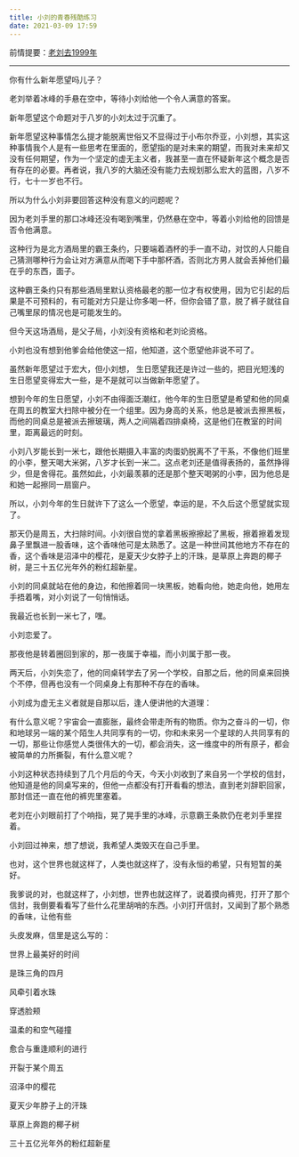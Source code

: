 ```yaml
---
title: 小刘的青春残酷练习
date: 2021-03-09 17:59
---
```


前情提要：[老刘去1999年](./老刘去1999年.md)
- - - - - 
你有什么新年愿望吗儿子？

老刘举着冰峰的手悬在空中，等待小刘给他一个令人满意的答案。

新年愿望这个命题对于八岁的小刘太过于沉重了。

新年愿望这种事情怎么提才能脱离世俗又不显得过于小布尔乔亚，小刘想，其实这种事情我个人是有一些思考在里面的，愿望指的是对未来的期望，而我对未来却又没有任何期望，作为一个坚定的虚无主义者，我甚至一直在怀疑新年这个概念是否有存在的必要。再者说，我八岁的大脑还没有能力去规划那么宏大的蓝图，八岁不行，七十一岁也不行。

所以为什么小刘非要回答这种没有意义的问题呢？

因为老刘手里的那口冰峰还没有喝到嘴里，仍然悬在空中，等着小刘给他的回馈是否令他满意。

这种行为是北方酒局里的霸王条约，只要端着酒杯的手一直不动，对饮的人只能自己猜测哪种行为会让对方满意从而喝下手中那杯酒，否则北方男人就会丢掉他们最在乎的东西，面子。

这种霸王条约只有那些酒局里默认资格最老的那一位才有权使用，因为它引起的后果是不可预料的，有可能对方只是让你多喝一杯，但你会错了意，脱了裤子就往自己嘴里尿的情况也是可能发生的。

但今天这场酒局，是父子局，小刘没有资格和老刘论资格。

小刘也没有想到他爹会给他使这一招，他知道，这个愿望他非说不可了。

虽然新年愿望过于宏大，但小刘想， 生日愿望我还是许过一些的，把目光短浅的生日愿望变得宏大一些，是不是就可以当做新年愿望了。

想到今年的生日愿望，小刘不由得面泛潮红，他今年的生日愿望是希望和他的同桌在周五的教室大扫除中被分在一个组里。因为身高的关系，他总是被派去擦黑板，而他的同桌总是被派去擦玻璃，两人之间隔着四排桌椅，这是他们在教室的时间里，距离最远的时刻。

小刘八岁能长到一米七，跟他长期摄入丰富的肉蛋奶脱离不了干系，不像他们班里的小李，整天喝大米粥，八岁才长到一米二。这点老刘还是值得表扬的，虽然挣得少，但是舍得花。虽然如此，小刘最羡慕的还是那个整天喝粥的小李，因为他总是和她一起擦同一扇窗户。

所以，小刘今年的生日就许下了这么一个愿望，幸运的是，不久后这个愿望就实现了。

那天仍是周五，大扫除时间。小刘很自觉的拿着黑板擦擦起了黑板，擦着擦着发现鼻子里飘进一股香味，这个香味他可是太熟悉了。这是一种世间其他地方不存在的香，这个香味是沼泽中的樱花，是夏天少女脖子上的汗珠，是草原上奔跑的椰子树，是三十五亿光年外的粉红超新星。

小刘的同桌就站在他的身边，和他擦着同一块黑板，她看向他，她走向他，她用左手捂着嘴，对小刘说了一句悄悄话。

我最近也长到一米七了，嘿。

小刘恋爱了。

那夜他是转着圈回到家的，那一夜属于幸福，而小刘属于那一夜。

两天后，小刘失恋了，他的同桌转学去了另一个学校，自那之后，他的同桌来回换个不停，但再也没有一个同桌身上有那种不存在的香味。

小刘成为虚无主义者就是自那以后，逢人便讲他的大道理：

有什么意义呢？宇宙会一直膨胀，最终会带走所有的物质。你为之奋斗的一切，你和地球另一端的某个陌生人共同享有的一切，你和未来另一个星球的人共同享有的一切，那些让你感觉人类很伟大的一切，都会消失，这一维度中的所有原子，都会被简单的力所撕裂，有什么意义呢？

小刘这种状态持续到了几个月后的今天，今天小刘收到了来自另一个学校的信封，他知道是他的同桌写来的，但他一点都没有打开看看的想法，直到老刘辞职回家，那封信还一直在他的裤兜里塞着。

老刘在小刘眼前打了个响指，晃了晃手里的冰峰，示意霸王条款仍在老刘手里捏着。

小刘回过神来，想了想说，我希望人类毁灭在自己手里。

也对，这个世界也就这样了，人类也就这样了，没有永恒的希望，只有短暂的美好。

我爹说的对，也就这样了，小刘想，世界也就这样了，说着摸向裤兜，打开了那个信封，我倒要看看写了些什么花里胡哨的东西。小刘打开信封，又闻到了那个熟悉的香味，让他有些

头皮发麻，信里是这么写的：

世界上最美好的时间

是珠三角的四月

风牵引着水珠

穿透脸颊

温柔的和空气碰撞

愈合与重逢顺利的进行

开裂于某个周五

沼泽中的樱花

夏天少年脖子上的汗珠

草原上奔跑的椰子树

三十五亿光年外的粉红超新星